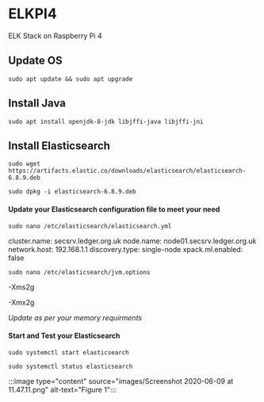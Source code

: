 # ELKPI4
ELK Stack on Raspberry Pi 4

## Update OS

`sudo apt update && sudo apt upgrade`

## Install Java

`sudo apt install openjdk-8-jdk libjffi-java libjffi-jni`

## Install Elasticsearch

`sudo wget https://artifacts.elastic.co/downloads/elasticsearch/elasticsearch-6.8.9.deb`

`sudo dpkg -i elasticsearch-6.8.9.deb`


#### Update your Elasticsearch configuration file to meet your need

`sudo nano /etc/elasticsearch/elasticsearch.yml`

cluster.name: secsrv.ledger.org.uk
node.name: node01.secsrv.ledger.org.uk
network.host: 192.168.1.1
discovery.type: single-node
xpack.ml.enabled: false

`sudo nano /etc/elasticsearch/jvm.options`

-Xms2g

-Xmx2g

*Update as per your memory requirments*

#### Start and Test your Elasticsearch

`sudo systemctl start elasticsearch`

`sudo systemctl status elasticsearch`

:::image type="content" source="images/Screenshot 2020-06-09 at 11.47.11.png" alt-text="Figure 1":::